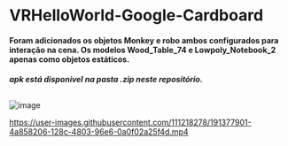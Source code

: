 # VRHelloWorld-Google-Cardboard
 
#### Foram adicionados os objetos Monkey e robo ambos configurados para interação na cena. Os modelos Wood_Table_74 e Lowpoly_Notebook_2 apenas como objetos estáticos.

##### apk está disponivel na pasta .zip neste repositório.

## 

![image](https://user-images.githubusercontent.com/111218278/191377953-9ddef788-67b0-43ea-8780-34b6629bac63.png)



https://user-images.githubusercontent.com/111218278/191377901-4a858206-128c-4803-96e6-0a0f02a25f4d.mp4

